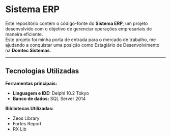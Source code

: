 # Sistema ERP

Este repositório contém o código-fonte do **Sistema ERP**, um projeto desenvolvido com o objetivo de gerenciar operações empresariais de maneira eficiente.  
Este projeto foi minha porta de entrada para o mercado de trabalho, me ajudando a conquistar uma posição como Estagiário de Desenvolvimento na **Domtec Sistemas**.

---

## Tecnologias Utilizadas

**Ferramentas principais:**
- **Linguagem e IDE:** Delphi 10.2 Tokyo  
- **Banco de dados:** SQL Server 2014  

**Bibliotecas Utilizadas:**
- Zeos Library  
- Fortes Report  
- RX Lib
